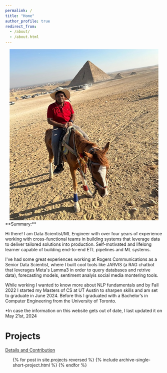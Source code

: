 ```yaml
---
permalink: /
title: "Home"
author_profile: true
redirect_from: 
  - /about/
  - /about.html
---
```



<!-- ![Profile Picture](images/profile-4-resized.jpg) -->
<div style="text-align: center;">
  <img src="images/profile-4-resized.jpg" alt="Profile Picture" style="max-width: 100%; height: auto;">
</div>
**Summary:**

 Hi there! I am Data Scientist/ML Engineer with over four years of experience working with cross-functional teams in building systems that leverage data to deliver tailored solutions into production. Self-motivated and lifelong learner capable of building end-to-end ETL pipelines and ML systems.
 
 I've had some great experiences working at Rogers Communications as a Senior Data Scientist, where I built cool tools like JARVIS (a RAG chatbot that leverages Meta's Lamma3 in order to query databases and retrive data), forecasting models, sentiment analyis social media montering tools. 
 
 While working I wanted to know more about NLP fundamentals and by Fall 2022 I started my Masters of CS at UT Austin to sharpen skills and am set to graduate in June 2024. Before this I graduated with a Bachelor’s in Computer Engineering from the University of Toronto.

*In case the information on this website gets out of date, I last updated it on May 21st, 2024

**Projects**
======
<i class="fas fa-link" aria-hidden="true"></i>  <a href="https://abhi-p.github.io/projects/">Details and Contribution</a>
<ul>{% for post in site.projects reversed %}
  {% include archive-single-short-project.html %}
{% endfor %}</ul>